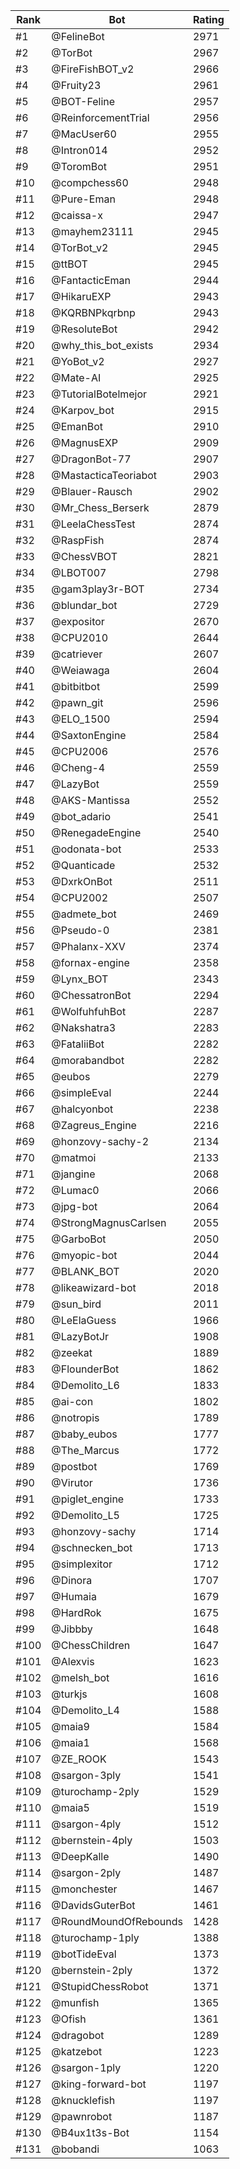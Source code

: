 Rank|Bot|Rating
---|---|---
#1|@FelineBot|2971
#2|@TorBot|2967
#3|@FireFishBOT_v2|2966
#4|@Fruity23|2961
#5|@BOT-Feline|2957
#6|@ReinforcementTrial|2956
#7|@MacUser60|2955
#8|@Intron014|2952
#9|@ToromBot|2951
#10|@compchess60|2948
#11|@Pure-Eman|2948
#12|@caissa-x|2947
#13|@mayhem23111|2945
#14|@TorBot_v2|2945
#15|@ttBOT|2945
#16|@FantacticEman|2944
#17|@HikaruEXP|2943
#18|@KQRBNPkqrbnp|2943
#19|@ResoluteBot|2942
#20|@why_this_bot_exists|2934
#21|@YoBot_v2|2927
#22|@Mate-AI|2925
#23|@TutorialBotelmejor|2921
#24|@Karpov_bot|2915
#25|@EmanBot|2910
#26|@MagnusEXP|2909
#27|@DragonBot-77|2907
#28|@MastacticaTeoriabot|2903
#29|@Blauer-Rausch|2902
#30|@Mr_Chess_Berserk|2879
#31|@LeelaChessTest|2874
#32|@RaspFish|2874
#33|@ChessVBOT|2821
#34|@LBOT007|2798
#35|@gam3play3r-BOT|2734
#36|@blundar_bot|2729
#37|@expositor|2670
#38|@CPU2010|2644
#39|@catriever|2607
#40|@Weiawaga|2604
#41|@bitbitbot|2599
#42|@pawn_git|2596
#43|@ELO_1500|2594
#44|@SaxtonEngine|2584
#45|@CPU2006|2576
#46|@Cheng-4|2559
#47|@LazyBot|2559
#48|@AKS-Mantissa|2552
#49|@bot_adario|2541
#50|@RenegadeEngine|2540
#51|@odonata-bot|2533
#52|@Quanticade|2532
#53|@DxrkOnBot|2511
#54|@CPU2002|2507
#55|@admete_bot|2469
#56|@Pseudo-0|2381
#57|@Phalanx-XXV|2374
#58|@fornax-engine|2358
#59|@Lynx_BOT|2343
#60|@ChessatronBot|2294
#61|@WolfuhfuhBot|2287
#62|@Nakshatra3|2283
#63|@FataliiBot|2282
#64|@morabandbot|2282
#65|@eubos|2279
#66|@simpleEval|2244
#67|@halcyonbot|2238
#68|@Zagreus_Engine|2216
#69|@honzovy-sachy-2|2134
#70|@matmoi|2133
#71|@jangine|2068
#72|@Lumac0|2066
#73|@jpg-bot|2064
#74|@StrongMagnusCarlsen|2055
#75|@GarboBot|2050
#76|@myopic-bot|2044
#77|@BLANK_BOT|2020
#78|@likeawizard-bot|2018
#79|@sun_bird|2011
#80|@LeElaGuess|1966
#81|@LazyBotJr|1908
#82|@zeekat|1889
#83|@FlounderBot|1862
#84|@Demolito_L6|1833
#85|@ai-con|1802
#86|@notropis|1789
#87|@baby_eubos|1777
#88|@The_Marcus|1772
#89|@postbot|1769
#90|@Virutor|1736
#91|@piglet_engine|1733
#92|@Demolito_L5|1725
#93|@honzovy-sachy|1714
#94|@schnecken_bot|1713
#95|@simplexitor|1712
#96|@Dinora|1707
#97|@Humaia|1679
#98|@HardRok|1675
#99|@Jibbby|1648
#100|@ChessChildren|1647
#101|@Alexvis|1623
#102|@melsh_bot|1616
#103|@turkjs|1608
#104|@Demolito_L4|1588
#105|@maia9|1584
#106|@maia1|1568
#107|@ZE_ROOK|1543
#108|@sargon-3ply|1541
#109|@turochamp-2ply|1529
#110|@maia5|1519
#111|@sargon-4ply|1512
#112|@bernstein-4ply|1503
#113|@DeepKalle|1490
#114|@sargon-2ply|1487
#115|@monchester|1467
#116|@DavidsGuterBot|1461
#117|@RoundMoundOfRebounds|1428
#118|@turochamp-1ply|1388
#119|@botTideEval|1373
#120|@bernstein-2ply|1372
#121|@StupidChessRobot|1371
#122|@munfish|1365
#123|@Ofish|1361
#124|@dragobot|1289
#125|@katzebot|1223
#126|@sargon-1ply|1220
#127|@king-forward-bot|1197
#128|@knucklefish|1197
#129|@pawnrobot|1187
#130|@B4ux1t3s-Bot|1154
#131|@bobandi|1063
